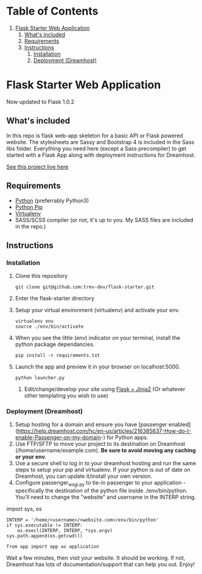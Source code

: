 
# Table of Contents

1.  [Flask Starter Web Application](#org1375370)
    1.  [What's included](#org127b58c)
    2.  [Requirements](#orga4caf65)
    3.  [Instructions](#orga421700)
        1.  [Installation](#org89577ca)
        2.  [Deployment (Dreamhost)](#org5149a36)


<a id="org1375370"></a>

# Flask Starter Web Application

<span class="underline">Now updated to Flask 1.0.2</span>


<a id="org127b58c"></a>

## What's included

In this repo is flask web-app skeleton for a basic API or Flask powered website. The stylesheets are Sassy and Bootstrap 4 is included in the Sass libs folder. Everything you need here (except a Sass precompiler) to get started with a Flask App along with deployment instructions for Dreamhost.

[See this project live here](<http://flask-skeleton.trevdev.ca/>)


<a id="orga4caf65"></a>

## Requirements

-   [Python](https://www.python.org/downloads/) (preferrably Python3)
-   [Python Pip](https://pip.pypa.io/en/stable/installing/)
-   [Virtualenv](https://virtualenv.pypa.io/en/stable/installation/)
-   SASS/SCSS compiler (or not, it's up to you. My SASS files are included in the repo.)


<a id="orga421700"></a>

## Instructions


<a id="org89577ca"></a>

### Installation

1.  Clone this repository
    
        git clone git@github.com:trev-dev/flask-starter.git
2.  Enter the flask-starter directory
3.  Setup your virtual environment (virtualenv) and activate your env.
    
        virtualenv env
        source ./env/bin/activate
4.  When you see the little (env) indicator on your terminal, install the python package dependancies.
    
        pip install -r requirements.txt
5.  Launch the app and preview it in your browser on localhost:5000. 
    
        python launcher.py
    
    1.  Edit/change/develop your site using [Flask + Jinja2](<http://flask.pocoo.org/docs/0.12/>) (Or whatever other templating you wish to use)


<a id="org5149a36"></a>

### Deployment (Dreamhost)

1.  Setup hosting for a domain and ensure you have [passenger enabled](<https://help.dreamhost.com/hc/en-us/articles/216385637-How-do-I-enable-Passenger-on-my-domain>-) for Python apps.
2.  Use FTP/SFTP to move your project to its destination on Dreamhost (/home/username/example.com). **Be sure to avoid moving any caching or your env**.
3.  Use a secure shell to log in to your dreamhost hosting and run the same steps to setup your pip and virtualenv. If your python is out of date on Dreamhost, you can update it/install your own version.
4.  Configure passenger<sub>wsgi.py</sub> to tie-in passenger to your application - specifically the destination of the python file inside ./env/bin/python. You'll need to change the "website" and username in the INTERP string.

import sys, os

    INTERP = '/home/<username>/<website.com>/env/bin/python'
    if sys.executable != INTERP:
        os.execl(INTERP, INTERP, *sys.argv)
    sys.path.append(os.getcwd())
    
    from app import app as application

Wait a few minutes, then visit your website. It should be working. If not, Dreamhost has lots of documentation/support that can help you out. Enjoy!

